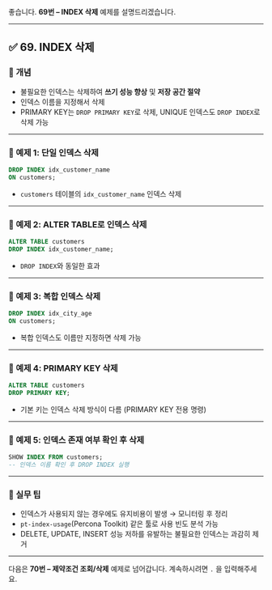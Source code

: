 좋습니다.
**69번 – INDEX 삭제** 예제를 설명드리겠습니다.

---

## ✅ 69. INDEX 삭제

### 📌 개념

* 불필요한 인덱스는 삭제하여 **쓰기 성능 향상** 및 **저장 공간 절약**
* 인덱스 이름을 지정해서 삭제
* PRIMARY KEY는 `DROP PRIMARY KEY`로 삭제, UNIQUE 인덱스도 `DROP INDEX`로 삭제 가능

---

### 📄 예제 1: 단일 인덱스 삭제

```sql
DROP INDEX idx_customer_name
ON customers;
```

* `customers` 테이블의 `idx_customer_name` 인덱스 삭제

---

### 📄 예제 2: ALTER TABLE로 인덱스 삭제

```sql
ALTER TABLE customers
DROP INDEX idx_customer_name;
```

* `DROP INDEX`와 동일한 효과

---

### 📄 예제 3: 복합 인덱스 삭제

```sql
DROP INDEX idx_city_age
ON customers;
```

* 복합 인덱스도 이름만 지정하면 삭제 가능

---

### 📄 예제 4: PRIMARY KEY 삭제

```sql
ALTER TABLE customers
DROP PRIMARY KEY;
```

* 기본 키는 인덱스 삭제 방식이 다름 (PRIMARY KEY 전용 명령)

---

### 📄 예제 5: 인덱스 존재 여부 확인 후 삭제

```sql
SHOW INDEX FROM customers;
-- 인덱스 이름 확인 후 DROP INDEX 실행
```

---

### 🧠 실무 팁

* 인덱스가 사용되지 않는 경우에도 유지비용이 발생 → 모니터링 후 정리
* `pt-index-usage`(Percona Toolkit) 같은 툴로 사용 빈도 분석 가능
* DELETE, UPDATE, INSERT 성능 저하를 유발하는 불필요한 인덱스는 과감히 제거

---

다음은 **70번 – 제약조건 조회/삭제** 예제로 넘어갑니다.
계속하시려면 `.` 을 입력해주세요.
